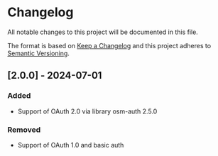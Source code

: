 # Changelog
All notable changes to this project will be documented in this file.

The format is based on [Keep a Changelog](http://keepachangelog.com/en/1.0.0/)
and this project adheres to [Semantic Versioning](http://semver.org/spec/v2.0.0.html).

## [2.0.0] - 2024-07-01

### Added

- Support of OAuth 2.0 via library osm-auth 2.5.0

### Removed

- Support of OAuth 1.0 and basic auth